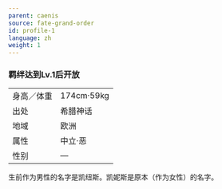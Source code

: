 ```yaml
---
parent: caenis
source: fate-grand-order
id: profile-1
language: zh
weight: 1
---
```


### 羁绊达到Lv.1后开放

<table>
  <tr><td>身高／体重</td><td>174cm·59kg</td></tr>
  <tr><td>出处</td><td>希腊神话</td></tr>
  <tr><td>地域</td><td>欧洲</td></tr>
  <tr><td>属性</td><td>中立·恶</td></tr>
  <tr><td>性别</td><td>—</td></tr>
</table>

生前作为男性的名字是凯纽斯。凯妮斯是原本（作为女性）的名字。
